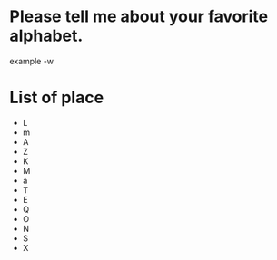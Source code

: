 # Please tell me about your favorite alphabet.
example 
-w
# List of place
- L
- m
- A
- Z
- K
- M
- a
- T
- E
- Q
- O
- N
- S
- X
